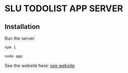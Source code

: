 # SLU TODOLIST APP SERVER

## Installation
Run the server
```bash
npm i
```
```bash
node app
```

See the website here: [see website](https://pip.pypa.io/en/stable/).